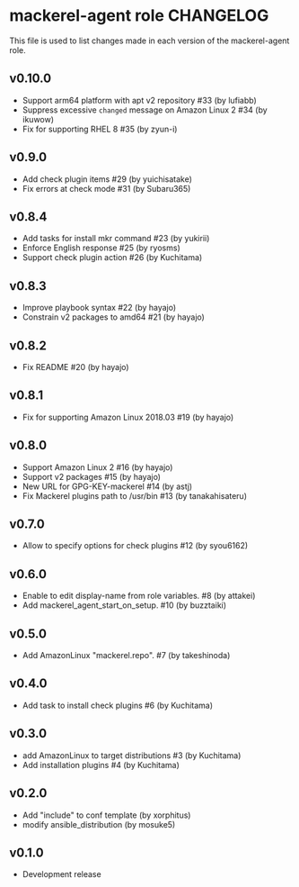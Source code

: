 mackerel-agent role CHANGELOG
=================================
This file is used to list changes made in each version of the mackerel-agent role.

v0.10.0
-------

- Support arm64 platform with apt v2 repository #33 (by lufiabb)
- Suppress excessive `changed` message on Amazon Linux 2 #34 (by ikuwow)
- Fix for supporting RHEL 8 #35 (by zyun-i)

v0.9.0
------

- Add check plugin items #29 (by yuichisatake)
- Fix errors at check mode #31 (by Subaru365)

v0.8.4
------

- Add tasks for install mkr command #23 (by yukirii)
- Enforce English response #25 (by ryosms)
- Support check plugin action #26 (by Kuchitama)

v0.8.3
------

- Improve playbook syntax #22 (by hayajo)
- Constrain v2 packages to amd64 #21 (by hayajo)

v0.8.2
------
- Fix README #20 (by hayajo)

v0.8.1
------
- Fix for supporting Amazon Linux 2018.03 #19 (by hayajo)

v0.8.0
------
- Support Amazon Linux 2 #16 (by hayajo)
- Support v2 packages #15 (by hayajo)
- New URL for GPG-KEY-mackerel #14 (by astj)
- Fix Mackerel plugins path to /usr/bin #13 (by tanakahisateru)

v0.7.0
------
- Allow to specify options for check plugins #12 (by syou6162)

v0.6.0
------
- Enable to edit display-name from role variables. #8 (by attakei)
- Add mackerel_agent_start_on_setup. #10 (by buzztaiki)

v0.5.0
------
- Add AmazonLinux "mackerel.repo". #7 (by takeshinoda)

v0.4.0
------
- Add task to install check plugins #6 (by Kuchitama)

v0.3.0
------
- add AmazonLinux to target distributions #3 (by Kuchitama)
- Add installation plugins #4 (by Kuchitama)

v0.2.0
------
- Add "include" to conf template (by xorphitus)
- modify ansible_distribution (by mosuke5)

v0.1.0
------
- Development release

